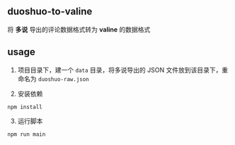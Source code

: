 ## duoshuo-to-valine

将 **多说** 导出的评论数据格式转为 **valine** 的数据格式


## usage

1. 项目目录下，建一个 `data` 目录，将多说导出的 JSON 文件放到该目录下，重命名为 `duoshuo-raw.json`

2. 安装依赖
```
npm install
```

3. 运行脚本
```
npm run main
```